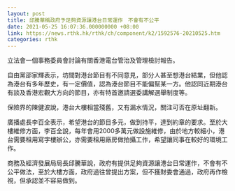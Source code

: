 ```yaml
---
layout: post
title: 邱騰華稱政府予足夠資源讓港台日常運作　不會有不公平
date: 2021-05-25 16:07:36.000000000 +08:00
link: https://news.rthk.hk/rthk/ch/component/k2/1592576-20210525.htm
categories: rthk
---
```


立法會一個事務委員會討論有關香港電台管治及管理檢討報告。

自由黨邵家輝表示，坊間對港台節目有不同意見，部分人甚至想港台結業，但他認為港台有多年歷史，有一定價值，認為港台節目不能偏幫某一方。他認同近期港台有談及香港宏觀大方向的節目，亦有特首邀請選委講解選舉制度等。

保險界的陳健波說，港台大樓相當殘舊，又有漏水情況，關注可否在原址翻新。

廣播處長李百全表示，希望港台的節目多元，做到持平，達到約章的要求。至於大樓維修方面，李百全說，每年會用2000多萬元做設施維修，由於地方較細小，港台需要租用寫字樓辦公，亦需要租用廠房做拍攝工作，希望讓同事在較好的環境工作。

商務及經濟發展局局長邱騰華說，政府有提供足夠資源讓港台日常運作，不會有不公平做法，至於大樓方面，政府過往曾提出方案，但不獲財委會通過，政府再作檢視，但承認並不容易做到。
